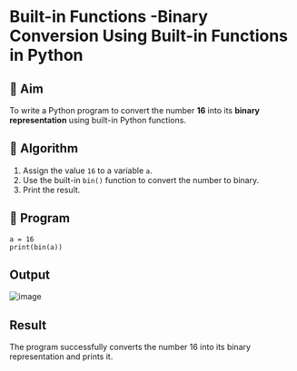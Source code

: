 # Built-in Functions -Binary Conversion Using Built-in Functions in Python

## 🎯 Aim
To write a Python program to convert the number **16** into its **binary representation** using built-in Python functions.

## 🧠 Algorithm
1. Assign the value `16` to a variable `a`.
2. Use the built-in `bin()` function to convert the number to binary.
3. Print the result.

## 🧾 Program
```
a = 16
print(bin(a))
```

## Output
![image](https://github.com/user-attachments/assets/23e036bf-9310-495e-8883-0a068b5cece1)


## Result

The program successfully converts the number 16 into its binary representation and prints it.
